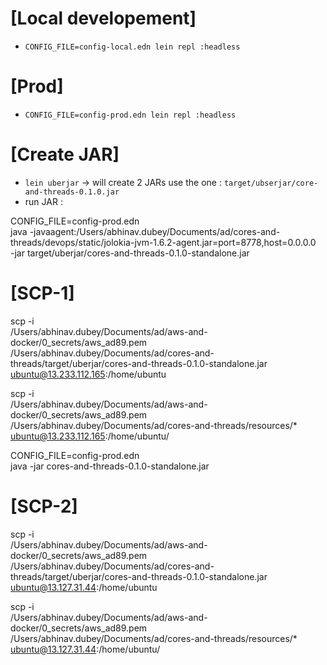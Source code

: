 

# [Local developement]
- `CONFIG_FILE=config-local.edn lein repl :headless`


# [Prod]
- `CONFIG_FILE=config-prod.edn lein repl :headless`



# [Create JAR]
- `lein uberjar` -> will create 2 JARs use the one : `target/ubserjar/core-and-threads-0.1.0.jar`
- run JAR : 

CONFIG_FILE=config-prod.edn \
java -javaagent:/Users/abhinav.dubey/Documents/ad/cores-and-threads/devops/static/jolokia-jvm-1.6.2-agent.jar=port=8778,host=0.0.0.0 \
     -jar target/uberjar/cores-and-threads-0.1.0-standalone.jar
     

# [SCP-1]
scp -i \
/Users/abhinav.dubey/Documents/ad/aws-and-docker/0_secrets/aws_ad89.pem \
/Users/abhinav.dubey/Documents/ad/cores-and-threads/target/uberjar/cores-and-threads-0.1.0-standalone.jar \
ubuntu@13.233.112.165:/home/ubuntu

scp -i \
/Users/abhinav.dubey/Documents/ad/aws-and-docker/0_secrets/aws_ad89.pem \
/Users/abhinav.dubey/Documents/ad/cores-and-threads/resources/* \
ubuntu@13.233.112.165:/home/ubuntu/

CONFIG_FILE=config-prod.edn \
java -jar cores-and-threads-0.1.0-standalone.jar



# [SCP-2]
scp -i \
/Users/abhinav.dubey/Documents/ad/aws-and-docker/0_secrets/aws_ad89.pem \
/Users/abhinav.dubey/Documents/ad/cores-and-threads/target/uberjar/cores-and-threads-0.1.0-standalone.jar \
ubuntu@13.127.31.44:/home/ubuntu


scp -i \
/Users/abhinav.dubey/Documents/ad/aws-and-docker/0_secrets/aws_ad89.pem \
/Users/abhinav.dubey/Documents/ad/cores-and-threads/resources/* \
ubuntu@13.127.31.44:/home/ubuntu/